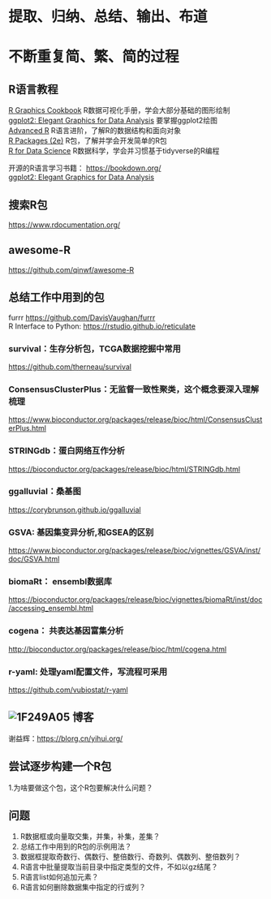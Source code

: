 # 提取、归纳、总结、输出、布道
# 不断重复简、繁、简的过程

## R语言教程
[R Graphics Cookbook](https://r-graphics.org/) R数据可视化手册，学会大部分基础的图形绘制<br>
[ggplot2: Elegant Graphics for Data Analysis](https://ggplot2-book.org/) 要掌握ggplot2绘图<br>
[Advanced R](https://adv-r.hadley.nz/index.html) R语言进阶，了解R的数据结构和面向对象<br>
[R Packages (2e)](https://r-pkgs.org/) R包，了解并学会开发简单的R包<br>
[R for Data Science](https://r4ds.had.co.nz/index.html) R数据科学，学会并习惯基于tidyverse的R编程<br>

开源的R语言学习书籍： https://bookdown.org/<br>
[ggplot2: Elegant Graphics for Data Analysis](https://ggplot2-book.org/)<br>
## 搜索R包
https://www.rdocumentation.org/<br>

## awesome-R
https://github.com/qinwf/awesome-R

## 总结工作中用到的包
furrr https://github.com/DavisVaughan/furrr<br>
R Interface to Python: https://rstudio.github.io/reticulate<br>
### survival：生存分析包，TCGA数据挖掘中常用
https://github.com/therneau/survival<br>
### ConsensusClusterPlus：无监督一致性聚类，这个概念要深入理解梳理
https://www.bioconductor.org/packages/release/bioc/html/ConsensusClusterPlus.html<br>
### STRINGdb：蛋白网络互作分析
https://bioconductor.org/packages/release/bioc/html/STRINGdb.html<br>
### ggalluvial：桑基图
https://corybrunson.github.io/ggalluvial<br>
### GSVA: 基因集变异分析,和GSEA的区别
https://www.bioconductor.org/packages/release/bioc/vignettes/GSVA/inst/doc/GSVA.html<br>
### biomaRt： ensembl数据库
https://bioconductor.org/packages/release/bioc/vignettes/biomaRt/inst/doc/accessing_ensembl.html
### cogena： 共表达基因富集分析
http://bioconductor.org/packages/release/bioc/html/cogena.html

### r-yaml: 处理yaml配置文件，写流程可采用
https://github.com/vubiostat/r-yaml

## ![1F249A05](http://user-images.githubusercontent.com/17904976/202067812-a06f7180-4a7f-4f1e-8eee-ac7560e93764.png) 博客
谢益辉：https://blorg.cn/yihui.org/<br>

## 尝试逐步构建一个R包
1.为啥要做这个包，这个R包要解决什么问题？

## 问题
1. R数据框或向量取交集，并集，补集，差集？
2. 总结工作中用到的R包的示例用法？
3. 数据框提取奇数行、偶数行、整倍数行、奇数列、偶数列、整倍数列？
4. R语言中批量提取当前目录中指定类型的文件，不如以gz结尾？
5. R语言list如何追加元素？
6. R语言如何删除数据集中指定的行或列？

